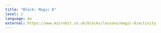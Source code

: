 ```yaml
---
title: "Block: Magic 8"
level: 2
language: en
external: https://www.microbit.co.uk/blocks/lessons/magic-8/activity
---
```


